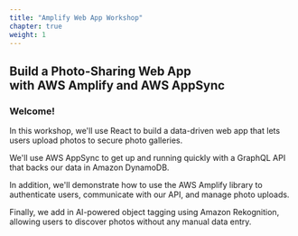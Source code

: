 ```yaml
---
title: "Amplify Web App Workshop"
chapter: true
weight: 1
---
```


## Build a Photo-Sharing Web App <br/> with AWS Amplify and AWS AppSync

### Welcome!

In this workshop, we'll use React to build a data-driven web app that lets users upload photos to secure photo galleries. 

We'll use AWS AppSync to get up and running quickly with a GraphQL API that backs our data in Amazon DynamoDB. 

In addition, we'll demonstrate how to use the AWS Amplify library to authenticate users, communicate with our API, and manage photo uploads. 

Finally, we add in AI-powered object tagging using Amazon Rekognition, allowing users to discover photos without any manual data entry.


